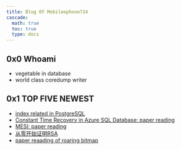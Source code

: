```yaml
---
title: Blog Of Mobileophone724
cascade:
  math: true
  toc: true
  type: docs
---
```


## 0x0 Whoami
- vegetable in database
- world class coredump writer

## 0x1 TOP FIVE NEWEST
- [index related in PostgreSQL](postgresql/index-in-pg)
- [Constant Time Recovery in Azure SQL Database: paper reading](paper_reading/constant_recovery)
- [MESI: paper reading](paper_reading/mesi)
- [从零开始证明RSA](computer_science/zero2rsa)
- [paper reaading of roaring bitmap](paper_reading/roaring_bitmap)
